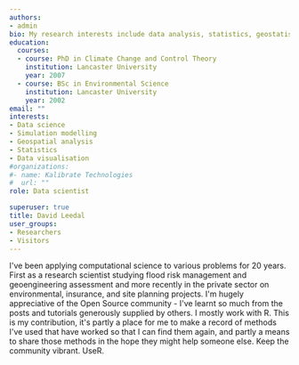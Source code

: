 ```yaml
---
authors:
- admin
bio: My research interests include data analysis, statistics, geostatistics and data visualisation.
education:
  courses:
  - course: PhD in Climate Change and Control Theory
    institution: Lancaster University
    year: 2007
  - course: BSc in Environmental Science
    institution: Lancaster University
    year: 2002
email: ""
interests:
- Data science
- Simulation modelling
- Geospatial analysis
- Statistics
- Data visualisation
#organizations:
#- name: Kalibrate Technologies
#  url: ""
role: Data scientist

superuser: true
title: David Leedal
user_groups:
- Researchers
- Visitors
---
```


I've been applying computational science to various problems for 20 years. First as a research scientist studying flood risk management and geoengineering assessment and more recently in the private sector on environmental, insurance, and site planning projects. I'm hugely appreciative of the Open Source community - I've learnt so much from the posts and tutorials generously supplied by others. I mostly work with R. This is my contribution, it's partly a place for me to make a record of methods I've used that have worked so that I can find them again, and partly a means to share those methods in the hope they might help someone else. Keep the community vibrant. UseR.  
